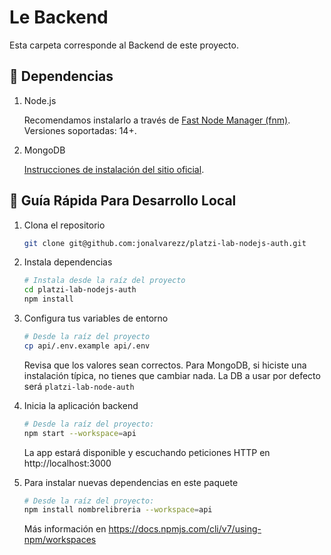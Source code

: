 # Le Backend

Esta carpeta corresponde al Backend de este proyecto.

## 🚗 Dependencias

1. Node.js

   Recomendamos instalarlo a través de [Fast Node Manager (fnm)](https://github.com/Schniz/fnm). Versiones soportadas: 14+.

1. MongoDB

   [Instrucciones de instalación del sitio oficial](https://www.mongodb.com/docs/manual/administration/install-community/).

## 🤖 Guía Rápida Para Desarrollo Local

1. Clona el repositorio

   ```sh
   git clone git@github.com:jonalvarezz/platzi-lab-nodejs-auth.git
   ```

1. Instala dependencias

   ```sh
   # Instala desde la raíz del proyecto
   cd platzi-lab-nodejs-auth
   npm install
   ```
   

1. Configura tus variables de entorno

   ```sh
   # Desde la raíz del proyecto
   cp api/.env.example api/.env
   ```
   
   Revisa que los valores sean correctos. Para MongoDB, si hiciste una instalación típica, no tienes que cambiar nada. La DB a usar por defecto será `platzi-lab-node-auth`

1. Inicia la aplicación backend

   ```sh
   # Desde la raíz del proyecto:
   npm start --workspace=api
   ```

   La app estará disponible y escuchando peticiones HTTP en http://localhost:3000

1. Para instalar nuevas dependencias en este paquete

   ```sh
   # Desde la raíz del proyecto:
   npm install nombrelibreria --workspace=api
   ```

   Más información en https://docs.npmjs.com/cli/v7/using-npm/workspaces
